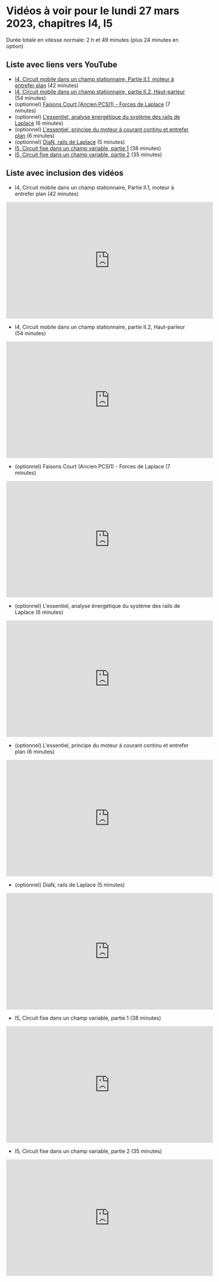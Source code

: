 
# Vidéos à voir pour le lundi 27 mars 2023, chapitres I4, I5

Durée totale en vitesse normale: 2 h et 49 minutes (plus 24 minutes en option)

## Liste avec liens vers YouTube

*  [I4, Circuit mobile dans un champ stationnaire, Partie II.1, moteur à entrefer plan](https://youtu.be/oLV2TIPk4p4) (42 minutes)
*  [I4, Circuit mobile dans un champ stationnaire, partie II.2, Haut-parleur](https://youtu.be/xloTFWoS2L8) (54 minutes)
* (optionnel) [Faisons Court (Ancien PCSI1) - Forces de Laplace](https://youtu.be/LY8z7E-M_YY) (7 minutes)
* (optionnel) [L'essentiel, analyse énergétique du système des rails de Laplace](https://youtu.be/IyYxY93i3r4) (6 minutes)
* (optionnel) [L'essentiel, principe du moteur à courant continu et entrefer plan](https://youtu.be/3FQdNOgPfSI) (6 minutes)
* (optionnel) [DiaN, rails de Laplace](https://youtu.be/4fgPDHTHclc) (5 minutes)
*  [I5, Circuit fixe dans un champ variable, partie 1](https://youtu.be/Ntu3UQzxycw) (38 minutes)
*  [I5, Circuit fixe dans un champ variable, partie 2](https://youtu.be/9Atn9WUvYV4) (35 minutes)

## Liste avec inclusion des vidéos

*  I4, Circuit mobile dans un champ stationnaire, Partie II.1, moteur à entrefer plan (42 minutes)

 <div style="text-align:center">
<iframe width="560" height="315" src="https://www.youtube.com/embed/oLV2TIPk4p4" title="YouTube video player" frameborder="0" allow="accelerometer; autoplay; clipboard-write; encrypted-media; gyroscope; picture-in-picture" allowfullscreen></iframe>
</div>
 

*  I4, Circuit mobile dans un champ stationnaire, partie II.2, Haut-parleur (54 minutes)

 <div style="text-align:center">
<iframe width="560" height="315" src="https://www.youtube.com/embed/xloTFWoS2L8" title="YouTube video player" frameborder="0" allow="accelerometer; autoplay; clipboard-write; encrypted-media; gyroscope; picture-in-picture" allowfullscreen></iframe>
</div>
 

* (optionnel) Faisons Court (Ancien PCSI1) - Forces de Laplace (7 minutes)

 <div style="text-align:center">
<iframe width="560" height="315" src="https://www.youtube.com/embed/LY8z7E-M_YY" title="YouTube video player" frameborder="0" allow="accelerometer; autoplay; clipboard-write; encrypted-media; gyroscope; picture-in-picture" allowfullscreen></iframe>
</div>
 

* (optionnel) L'essentiel, analyse énergétique du système des rails de Laplace (6 minutes)

 <div style="text-align:center">
<iframe width="560" height="315" src="https://www.youtube.com/embed/IyYxY93i3r4" title="YouTube video player" frameborder="0" allow="accelerometer; autoplay; clipboard-write; encrypted-media; gyroscope; picture-in-picture" allowfullscreen></iframe>
</div>
 

* (optionnel) L'essentiel, principe du moteur à courant continu et entrefer plan (6 minutes)

 <div style="text-align:center">
<iframe width="560" height="315" src="https://www.youtube.com/embed/3FQdNOgPfSI" title="YouTube video player" frameborder="0" allow="accelerometer; autoplay; clipboard-write; encrypted-media; gyroscope; picture-in-picture" allowfullscreen></iframe>
</div>
 

* (optionnel) DiaN, rails de Laplace (5 minutes)

 <div style="text-align:center">
<iframe width="560" height="315" src="https://www.youtube.com/embed/4fgPDHTHclc" title="YouTube video player" frameborder="0" allow="accelerometer; autoplay; clipboard-write; encrypted-media; gyroscope; picture-in-picture" allowfullscreen></iframe>
</div>
 

*  I5, Circuit fixe dans un champ variable, partie 1 (38 minutes)

 <div style="text-align:center">
<iframe width="560" height="315" src="https://www.youtube.com/embed/Ntu3UQzxycw" title="YouTube video player" frameborder="0" allow="accelerometer; autoplay; clipboard-write; encrypted-media; gyroscope; picture-in-picture" allowfullscreen></iframe>
</div>
 

*  I5, Circuit fixe dans un champ variable, partie 2 (35 minutes)

 <div style="text-align:center">
<iframe width="560" height="315" src="https://www.youtube.com/embed/9Atn9WUvYV4" title="YouTube video player" frameborder="0" allow="accelerometer; autoplay; clipboard-write; encrypted-media; gyroscope; picture-in-picture" allowfullscreen></iframe>
</div>
 

